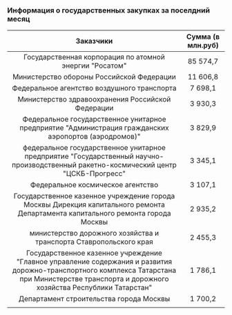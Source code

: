 ### Информация о государственных закупках за поселдний месяц


| Заказчики                                                                                             | Сумма (в млн.руб)       |
| :-----------------------------------------------------:                                               | :---------------------: |   
| Государственная корпорация по атомной энергии "Росатом"                                                                                                                                          | 85 574,7 |
| Министерство обороны Российской Федерации                                                                                                                                                        | 11 606,8 |
| Федеральное агентство воздушного транспорта                                                                                                                                                      | 7 698,1  |
| Министерство здравоохранения Российской Федерации                                                                                                                                                | 3 930,3  |
| Федеральное государственное унитарное предприятие "Администрация гражданских аэропортов (аэродромов)"                                                                                            | 3 829,9  |
| федеральное государственное унитарное предприятие "Государственный научно-производственный ракетно-космический центр "ЦСКБ-Прогресс"                                                             | 3 345,1  |
| Федеральное космическое агентство                                                                                                                                                                | 3 107,1  |
| Государственное казенное учреждение города Москвы Дирекция капитального ремонта Департамента капитального ремонта города Москвы                                                                  | 2 935,2  |
| министерство дорожного хозяйства и транспорта Ставропольского края                                                                                                                               | 2 455,3  |
| Государственное казенное учреждение "Главное управление содержания и развития дорожно-транспортного комплекса Татарстана при Министерстве транспорта и дорожного хозяйства Республики Татарстан" | 1 786,1  |
| Департамент строительства города Москвы                                                                                                                                                          | 1 700,2  |
|                                                                                                                                                                                                  |          |
